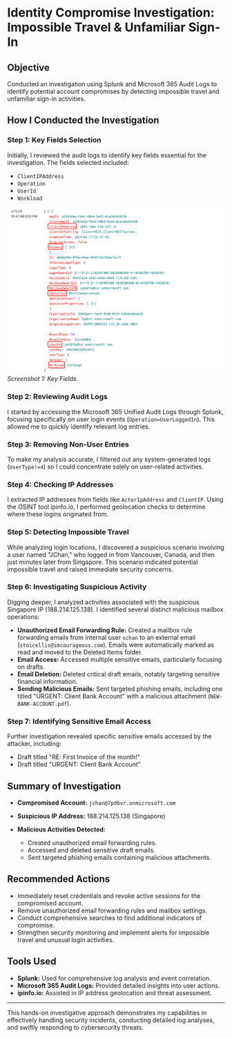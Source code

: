 # Identity Compromise Investigation: Impossible Travel & Unfamiliar Sign-In

## Objective

Conducted an investigation using Splunk and Microsoft 365 Audit Logs to identify potential account compromises by detecting impossible travel and unfamiliar sign-in activities.

## How I Conducted the Investigation

### Step 1: Key Fields Selection

Initially, I reviewed the audit logs to identify key fields essential for the investigation. The fields selected included:

* `ClientIPAddress`
* `Operation`
* `UserId`
* `Workload`

![Key Fields](images/keyfields.png)
*Screenshot 1: Key Fields.*

### Step 2: Reviewing Audit Logs

I started by accessing the Microsoft 365 Unified Audit Logs through Splunk, focusing specifically on user login events (`Operation=UserLoggedIn`). This allowed me to quickly identify relevant log entries.

### Step 3: Removing Non-User Entries

To make my analysis accurate, I filtered out any system-generated logs (`UserType!=4`) so I could concentrate solely on user-related activities.

### Step 4: Checking IP Addresses

I extracted IP addresses from fields like `ActorIpAddress` and `ClientIP`. Using the OSINT tool ipinfo.io, I performed geolocation checks to determine where these logins originated from.

### Step 5: Detecting Impossible Travel

While analyzing login locations, I discovered a suspicious scenario involving a user named "JChan," who logged in from Vancouver, Canada, and then just minutes later from Singapore. This scenario indicated potential impossible travel and raised immediate security concerns.

### Step 6: Investigating Suspicious Activity

Digging deeper, I analyzed activities associated with the suspicious Singapore IP (188.214.125.138). I identified several distinct malicious mailbox operations:

* **Unauthorized Email Forwarding Rule:** Created a mailbox rule forwarding emails from internal user `schan` to an external email (`stoicellis@imcourageous.com`). Emails were automatically marked as read and moved to the Deleted Items folder.
* **Email Access:** Accessed multiple sensitive emails, particularly focusing on drafts.
* **Email Deletion:** Deleted critical draft emails, notably targeting sensitive financial information.
* **Sending Malicious Emails:** Sent targeted phishing emails, including one titled "URGENT: Client Bank Account" with a malicious attachment (`NEW-BANK-ACCOUNT.pdf`).

### Step 7: Identifying Sensitive Email Access

Further investigation revealed specific sensitive emails accessed by the attacker, including:

* Draft titled "RE: First Invoice of the month!"
* Draft titled "URGENT: Client Bank Account"

## Summary of Investigation

* **Compromised Account:** `jchan@7pd6vr.onmicrosoft.com`
* **Suspicious IP Address:** 188.214.125.138 (Singapore)
* **Malicious Activities Detected:**

  * Created unauthorized email forwarding rules.
  * Accessed and deleted sensitive draft emails.
  * Sent targeted phishing emails containing malicious attachments.

## Recommended Actions

* Immediately reset credentials and revoke active sessions for the compromised account.
* Remove unauthorized email forwarding rules and mailbox settings.
* Conduct comprehensive searches to find additional indicators of compromise.
* Strengthen security monitoring and implement alerts for impossible travel and unusual login activities.

## Tools Used

* **Splunk:** Used for comprehensive log analysis and event correlation.
* **Microsoft 365 Audit Logs:** Provided detailed insights into user actions.
* **ipinfo.io:** Assisted in IP address geolocation and threat assessment.

---

This hands-on investigative approach demonstrates my capabilities in effectively handling security incidents, conducting detailed log analyses, and swiftly responding to cybersecurity threats.
